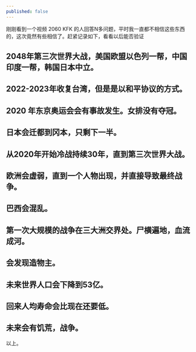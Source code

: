 ```yaml
---
published: false
---
```

刚刚看到一个视频 2060 KFK 的人回答N多问题，平时我一直都不相信这些东西的，这次竟然有些相信了。赶紧记录如下，看看以后能否验证

## 2048年第三次世界大战，美国欧盟以色列一帮，中国印度一帮，韩国日本中立。

## 2022-2023年收复台湾，但是是以和平协议的方式。

## 2020 年东京奥运会会有事故发生。女排没有夺冠。

## 日本会迁都到冈本，只剩下一半。

## 从2020年开始冷战持续30年，直到第三次世界大战。

## 欧洲会虚弱，直到一个人物出现，并直接导致最终战争。

## 巴西会混乱。

## 第一次大规模的战争在三大洲交界处。尸横遍地，血流成河。

## 会发现造物主。

## 未来世界人口会下降到53亿。

## 回来人均寿命会比现在还要低。

## 未来会有饥荒，战争。


以上。


